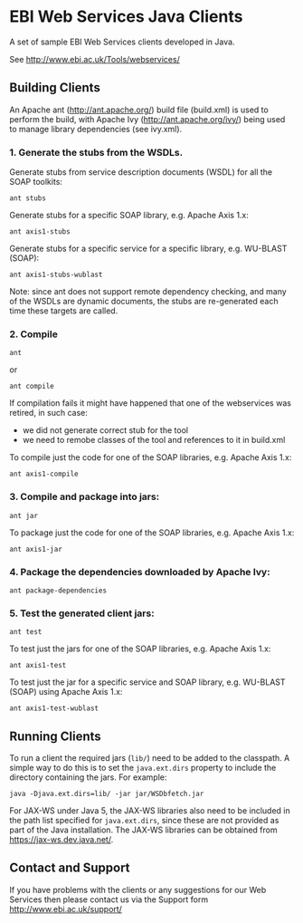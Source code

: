# EBI Web Services Java Clients

A set of sample EBI Web Services clients developed in Java.

See http://www.ebi.ac.uk/Tools/webservices/

## Building Clients

An Apache ant (http://ant.apache.org/) build file (build.xml) is used to
perform the build, with Apache Ivy (http://ant.apache.org/ivy/) being used to
manage library dependencies (see ivy.xml).

### 1. Generate the stubs from the WSDLs.

Generate stubs from service description documents (WSDL) for all the SOAP
toolkits:
```
ant stubs
```

Generate stubs for a specific SOAP library, e.g. Apache Axis 1.x:
```
ant axis1-stubs
```

Generate stubs for a specific service for a specific library, e.g. WU-BLAST
(SOAP):
```
ant axis1-stubs-wublast
```

Note: since ant does not support remote dependency checking, and many of the
WSDLs are dynamic documents, the stubs are re-generated each time these
targets are called.

### 2. Compile
```
ant
```

or

```
ant compile
```

If compilation fails it might have happened that one of the webservices was retired, in such case:

* we did not generate correct stub for the tool
* we need to remobe classes of the tool and references to it in build.xml

To compile just the code for one of the SOAP libraries, e.g. Apache Axis 1.x:
```
ant axis1-compile
```

### 3. Compile and package into jars:
```
ant jar
```

To package just the code for one of the SOAP libraries, e.g. Apache Axis 1.x:
```
ant axis1-jar
```

### 4. Package the dependencies downloaded by Apache Ivy:
```
ant package-dependencies
```

### 5. Test the generated client jars:
```
ant test
```

To test just the jars for one of the SOAP libraries, e.g. Apache Axis 1.x:
```
ant axis1-test
```

To test just the jar for a specific service and SOAP library, e.g. WU-BLAST
(SOAP) using Apache Axis 1.x:

```
ant axis1-test-wublast
```

## Running Clients

To run a client the required jars (`lib/`) need to be added to the classpath. A
simple way to do this is to set the `java.ext.dirs` property to include the
directory containing the jars. For example:

```
java -Djava.ext.dirs=lib/ -jar jar/WSDbfetch.jar
```

For JAX-WS under Java 5, the JAX-WS libraries also need to be included in the
path list specified for `java.ext.dirs`, since these are not provided as part
of the Java installation. The JAX-WS libraries can be obtained from
https://jax-ws.dev.java.net/.

## Contact and Support

If you have problems with the clients or any suggestions for our Web Services
then please contact us via the Support form http://www.ebi.ac.uk/support/

